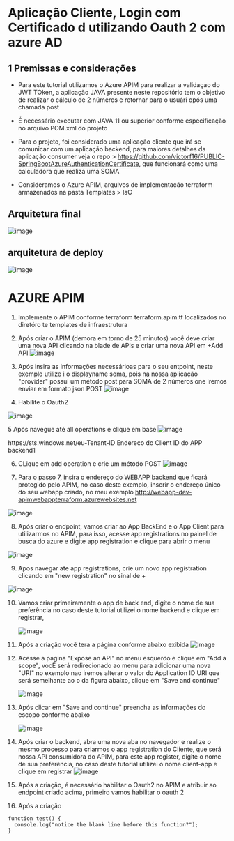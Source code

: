 # Aplicação Cliente, Login com Certificado d utilizando Oauth 2 com azure AD #

## 1 Premissas e considerações

 * Para este tutorial utilizamos o Azure APIM para realizar a validaçao do JWT TOken, a aplicação JAVA presente neste repositório tem o objetivo de realizar o cálculo de 2 números e retornar para o usuári opós uma chamada post

 * É necessário executar com JAVA 11 ou superior conforme especificação no arquivo POM.xml do projeto

 * Para o projeto, foi considerado uma aplicação cliente que irá se comunicar com um aplicação backend, para maiores detalhes da aplicação consumer veja o repo > https://github.com/victorf16/PUBLIC-SpringBootAzureAuthenticationCertificate, que funcionará como uma calculadora que realiza uma SOMA
  
 * Consideramos o Azure APIM, arquivos de implementação terraform armazenados na pasta Templates > IaC

## Arquitetura final

![image](https://github.com/victorf16/PUBLIC-SpringBootAzureAuthenticationCertificate-/assets/28166733/f4d87fab-ab47-40b3-a6e3-680b58e3ed1c)

## arquitetura de deploy

![image](https://github.com/victorf16/PUBLIC-SpringBootAzureAuthenticationCertificateProvider/assets/28166733/0128246e-f550-4f4b-b4e6-21b756f39b03)

# AZURE APIM
1. Implemente o APIM conforme terraform terraform.apim.tf localizados no diretóro te templates de infraestrutura
2. Após criar o APIM (demora em torno de 25 minutos) você deve criar uma nova API clicando na blade de APIs e criar uma nova API em +Add API ![image](https://github.com/victorf16/PUBLIC-SpringBootAzureAuthenticationCertificateProvider/assets/28166733/74eb6831-ecf0-458a-b8a9-3df010268900)

3. Após insira as informações necessárioas para o seu entpoint, neste exemplo utilize i o displayname soma, pois na nossa aplicação "provider" possui um método post para SOMA de 2 números one iremos enviar em formato json POST
 ![image](https://github.com/victorf16/PUBLIC-SpringBootAzureAuthenticationCertificateProvider/assets/28166733/cc8d2fc2-07aa-452d-91e7-47d2e1c09875)


4. Habilite o Oauth2
   
![image](https://github.com/victorf16/PUBLIC-SpringBootAzureAuthenticationCertificateProvider/assets/28166733/e53af5cd-91c8-44ab-9884-e1059f7e2c56)

5 Após navegue até all operations e clique em base 
![image](https://github.com/victorf16/PUBLIC-SpringBootAzureAuthenticationCertificateProvider/assets/28166733/1fa7a428-b292-4f31-bdb1-27ea8b540b4c)


<!-- 

    IMPORTANT: 

    - Policy elements can appear only within the <inbound>, <outbound>, <backend> section elements. 

    - To apply a policy to the incoming request (before it is forwarded to the backend service), place a corresponding policy element within the <inbound> section element. 

    - To apply a policy to the outgoing response (before it is sent back to the caller), place a corresponding policy element within the <outbound> section element. 

    - To add a policy, place the cursor at the desired insertion point and select a policy from the sidebar. 

    - To remove a policy, delete the corresponding policy statement from the policy document. 

    - Position the <base> element within a section element to inherit all policies from the corresponding section element in the enclosing scope. 

    - Remove the <base> element to prevent inheriting policies from the corresponding section element in the enclosing scope. 

    - Policies are applied in the order of their appearance, from the top down. 

    - Comments within policy elements are not supported and may disappear. Place your comments between policy elements or at a higher level scope. 

-->

<policies>
    <inbound>
        <base />
        <authentication-certificate thumbprint="A0C8F954707B196CE31F474ADD0A1FD01AE97567" />
        <validate-jwt header-name="Authorization" failed-validation-httpcode="401" failed-validation-error-message="Unauthorized. Access token is missing or invalid.">
            <openid-config url="https://login.microsoftonline.com/Seu-Tenant/v2.0/.well-known/openid-configuration" />
            <issuers>
                <issuer>https://sts.windows.net/eu-Tenant-ID</issuer>
            </issuers>
            <required-claims>
                <claim name="aud">
                    <value>Endereço do Client ID do APP backend1</value>
                </claim>
            </required-claims>
        </validate-jwt>
    </inbound>
    <backend>
        <base />
    </backend>
    <outbound>
        <base />
    </outbound>
    <on-error>
        <base />
    </on-error>
</policies>


6. CLique em add operation e crie um método POST 
 ![image](https://github.com/victorf16/PUBLIC-SpringBootAzureAuthenticationCertificateProvider/assets/28166733/a4930f3e-8d7a-48b8-a4bf-247eee4c2862)

7. Para o passo 7, insira o endereço do WEBAPP backend que ficará protegido pelo APIM, no  caso deste exemplo, inserir o endereço único do seu webapp criado, no meu exemplo http://webapp-dev-apimwebappterraform.azurewebsites.net
  
![image](https://github.com/victorf16/PUBLIC-SpringBootAzureAuthenticationCertificateProvider/assets/28166733/0f7dce0b-8180-414d-9be1-2859e72d8af6)

8. Após criar o endpoint, vamos criar ao App BackEnd e o App Client para utilizarmos no APIM, para isso, acesse app registrations no painel de busca do azure e digite app registration e clique para abrir o menu 

 ![image](https://github.com/victorf16/PUBLIC-SpringBootAzureAuthenticationCertificateProvider/assets/28166733/2111a384-21fa-4624-8574-7768bafe6627)

9. Apos navegar ate app registrations, crie um novo app registration clicando em "new registration" no sinal de + 

![image](https://github.com/victorf16/PUBLIC-SpringBootAzureAuthenticationCertificateProvider/assets/28166733/50bf2066-9e79-41cd-92ba-e4bec1a635b0)  


10. Vamos criar primeiramente o app de back end,  digite o nome de sua preferência no caso deste tutorial utilizei o nome backend e clique em registrar,

     ![image](https://github.com/victorf16/PUBLIC-SpringBootAzureAuthenticationCertificateProvider/assets/28166733/ce444cb5-4c31-4bed-afe1-9c509c399925)
       


11. Após a criação você tera a página conforme abaixo exibida
    ![image](https://github.com/victorf16/PUBLIC-SpringBootAzureAuthenticationCertificateProvider/assets/28166733/3b76771e-90e5-4270-bf51-d93c65064d47)

12. Acesse a pagina "Expose an API" no menu esquerdo e clique em "Add a scope", vocÊ será redirecionado ao menu para adicionar uma nova "URI" no exemplo nao iremos alterar o valor do Application ID URI que será semelhante ao o da figura abaixo, clique em "Save and continue"

    ![image](https://github.com/victorf16/PUBLIC-SpringBootAzureAuthenticationCertificateProvider/assets/28166733/99cc6522-5198-4a03-b16c-faeb9c1c4829)
    
13. Após clicar em "Save and continue" preencha as informações do escopo conforme abaixo

    ![image](https://github.com/victorf16/PUBLIC-SpringBootAzureAuthenticationCertificateProvider/assets/28166733/16fd37b7-f387-4e33-99ef-eddcc485cb5f)


15. Após criar o backend, abra uma nova aba no navegador e realize o mesmo processo para criarmos o app registration do Cliente, que será nossa API consumidora do APIM, para este app register, digite o nome de sua preferência, no caso deste tutorial utilizei o nome client-app e clique em registrar
    ![image](https://github.com/victorf16/PUBLIC-SpringBootAzureAuthenticationCertificateProvider/assets/28166733/58bb97ae-b681-45b8-aa65-019b05d61514)


16. Após a criação, é necessário habilitar o Oauth2 no APIM e atribuir ao endpoint criado acima, primeiro vamos habilitar o oauth 2

  
17. Após a criação 

```
function test() {
  console.log("notice the blank line before this function?");
}
```


